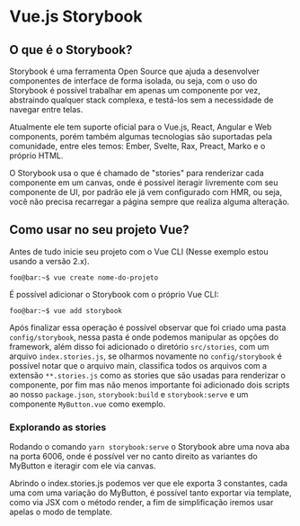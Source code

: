 # Vue.js Storybook

## O que é o Storybook?

Storybook é uma ferramenta Open Source que ajuda a desenvolver componentes de interface de forma isolada, ou seja, com o uso do Storybook é possível trabalhar em apenas um componente por vez, abstraindo qualquer stack complexa, e testá-los sem a necessidade de navegar entre telas.

Atualmente ele tem suporte oficial para o Vue.js, React, Angular e Web components, porém também algumas tecnologias são suportadas pela comunidade, entre eles temos: Ember, Svelte, Rax, Preact, Marko e o próprio HTML.

O Storybook usa o que é chamado de "stories" para renderizar cada componente em um canvas, onde é possivel iteragir livremente com seu componente de UI, por padrão ele já vem configurado com HMR, ou seja, você não precisa recarregar a página sempre que realiza alguma alteração. 

## Como usar no seu projeto Vue?

Antes de tudo inicie seu projeto com o Vue CLI (Nesse exemplo estou usando a versão 2.x).
```properties
foo@bar:~$ vue create nome-do-projeto
```

É possível adicionar o Storybook com o próprio Vue CLI:
```properties
foo@bar:~$ vue add storybook
```

Após finalizar essa operação é possível observar que foi criado uma pasta `config/storybook`, nessa pasta é onde podemos manipular as opções do framework, além disso foi adicionado o diretório `src/stories`, com um arquivo `index.stories.js`, se olharmos novamente no `config/storybook` é possível notar que o arquivo main, classifica todos os arquivos com a extensão `**.stories.js` como as stories que são usadas para renderizar o componente, por fim mas não menos importante foi adicionado dois scripts ao nosso `package.json`, `storybook:build` e `storybook:serve` e um componente `MyButton.vue` como exemplo.


### Explorando as stories

Rodando o comando `yarn storybook:serve` o Storybook abre uma nova aba na porta 6006, onde é possível ver no canto direito as variantes do MyButton e iteragir com ele via canvas.

Abrindo o index.stories.js podemos ver que ele exporta 3 constantes, cada uma com uma variação do MyButton, é possível tanto exportar via template, como via JSX com o método render, a fim de simplificação iremos usar apelas o modo de template.

